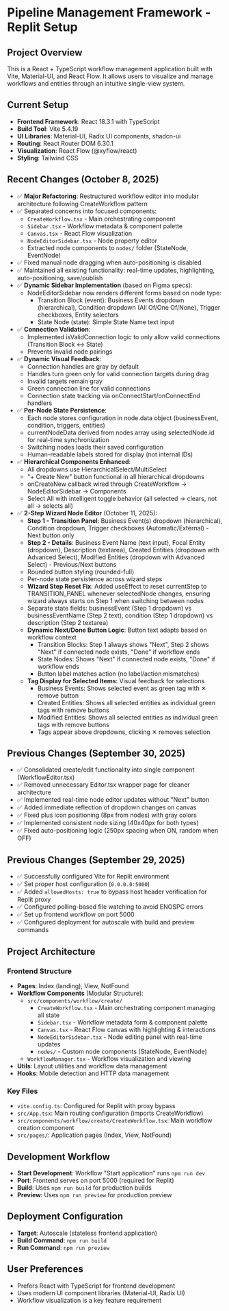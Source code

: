 # Pipeline Management Framework - Replit Setup

## Project Overview
This is a React + TypeScript workflow management application built with Vite, Material-UI, and React Flow. It allows users to visualize and manage workflows and entities through an intuitive single-view system.

## Current Setup
- **Frontend Framework**: React 18.3.1 with TypeScript
- **Build Tool**: Vite 5.4.19
- **UI Libraries**: Material-UI, Radix UI components, shadcn-ui
- **Routing**: React Router DOM 6.30.1
- **Visualization**: React Flow (@xyflow/react)
- **Styling**: Tailwind CSS

## Recent Changes (October 8, 2025)
- ✅ **Major Refactoring**: Restructured workflow editor into modular architecture following CreateWorkflow pattern
- ✅ Separated concerns into focused components:
  - `CreateWorkflow.tsx` - Main orchestrating component
  - `Sidebar.tsx` - Workflow metadata & component palette
  - `Canvas.tsx` - React Flow visualization
  - `NodeEditorSidebar.tsx` - Node property editor
  - Extracted node components to `nodes/` folder (StateNode, EventNode)
- ✅ Fixed manual node dragging when auto-positioning is disabled
- ✅ Maintained all existing functionality: real-time updates, highlighting, auto-positioning, save/publish
- ✅ **Dynamic Sidebar Implementation** (based on Figma specs):
  - NodeEditorSidebar now renders different forms based on node type:
    - Transition Block (event): Business Events dropdown (hierarchical), Condition dropdown (All Of/One Of/None), Trigger checkboxes, Entity selectors
    - State Node (state): Simple State Name text input
- ✅ **Connection Validation**:
  - Implemented isValidConnection logic to only allow valid connections (Transition Block ↔ State)
  - Prevents invalid node pairings
- ✅ **Dynamic Visual Feedback**:
  - Connection handles are gray by default
  - Handles turn green only for valid connection targets during drag
  - Invalid targets remain gray
  - Green connection line for valid connections
  - Connection state tracking via onConnectStart/onConnectEnd handlers
- ✅ **Per-Node State Persistence**:
  - Each node stores configuration in node.data object (businessEvent, condition, triggers, entities)
  - currentNodeData derived from nodes array using selectedNode.id for real-time synchronization
  - Switching nodes loads their saved configuration
  - Human-readable labels stored for display (not internal IDs)
- ✅ **Hierarchical Components Enhanced**:
  - All dropdowns use HierarchicalSelect/MultiSelect
  - "+ Create New" button functional in all hierarchical dropdowns
  - onCreateNew callback wired through CreateWorkflow → NodeEditorSidebar → Components
  - Select All with intelligent toggle behavior (all selected → clears, not all → selects all)
- ✅ **2-Step Wizard Node Editor** (October 11, 2025):
  - **Step 1 - Transition Panel**: Business Event(s) dropdown (hierarchical), Condition dropdown, Trigger checkboxes (Automatic/External) - Next button only
  - **Step 2 - Details**: Business Event Name (text input), Focal Entity (dropdown), Description (textarea), Created Entities (dropdown with Advanced Select), Modified Entities (dropdown with Advanced Select) - Previous/Next buttons
  - Rounded button styling (rounded-full)
  - Per-node state persistence across wizard steps
  - **Wizard Step Reset Fix**: Added useEffect to reset currentStep to TRANSITION_PANEL whenever selectedNode changes, ensuring wizard always starts on Step 1 when switching between nodes
  - Separate state fields: businessEvent (Step 1 dropdown) vs businessEventName (Step 2 text), condition (Step 1 dropdown) vs description (Step 2 textarea)
  - **Dynamic Next/Done Button Logic**: Button text adapts based on workflow context
    - Transition Blocks: Step 1 always shows "Next", Step 2 shows "Next" if connected node exists, "Done" if workflow ends
    - State Nodes: Shows "Next" if connected node exists, "Done" if workflow ends
    - Button label matches action (no label/action mismatches)
  - **Tag Display for Selected Items**: Visual feedback for selections
    - Business Events: Shows selected event as green tag with ✕ remove button
    - Created Entities: Shows all selected entities as individual green tags with remove buttons
    - Modified Entities: Shows all selected entities as individual green tags with remove buttons
    - Tags appear above dropdowns, clicking ✕ removes selection

## Previous Changes (September 30, 2025)
- ✅ Consolidated create/edit functionality into single component (WorkflowEditor.tsx)
- ✅ Removed unnecessary Editor.tsx wrapper page for cleaner architecture
- ✅ Implemented real-time node editor updates without "Next" button
- ✅ Added immediate reflection of dropdown changes on canvas
- ✅ Fixed plus icon positioning (8px from nodes) with gray colors
- ✅ Implemented consistent node sizing (40x40px for both types)
- ✅ Fixed auto-positioning logic (250px spacing when ON, random when OFF)

## Previous Changes (September 29, 2025)
- ✅ Successfully configured Vite for Replit environment
- ✅ Set proper host configuration (`0.0.0.0:5000`)
- ✅ Added `allowedHosts: true` to bypass host header verification for Replit proxy
- ✅ Configured polling-based file watching to avoid ENOSPC errors
- ✅ Set up frontend workflow on port 5000
- ✅ Configured deployment for autoscale with build and preview commands

## Project Architecture
### Frontend Structure
- **Pages**: Index (landing), View, NotFound
- **Workflow Components** (Modular Structure):
  - `src/components/workflow/create/`
    - `CreateWorkflow.tsx` - Main orchestrating component managing all state
    - `Sidebar.tsx` - Workflow metadata form & component palette
    - `Canvas.tsx` - React Flow canvas with highlighting & interactions
    - `NodeEditorSidebar.tsx` - Node editing panel with real-time updates
    - `nodes/` - Custom node components (StateNode, EventNode)
  - `WorkflowManager.tsx` - Workflow visualization and viewing
- **Utils**: Layout utilities and workflow data management
- **Hooks**: Mobile detection and HTTP data management

### Key Files
- `vite.config.ts`: Configured for Replit with proxy bypass
- `src/App.tsx`: Main routing configuration (imports CreateWorkflow)
- `src/components/workflow/create/CreateWorkflow.tsx`: Main workflow creation component
- `src/pages/`: Application pages (Index, View, NotFound)

## Development Workflow
- **Start Development**: Workflow "Start application" runs `npm run dev`
- **Port**: Frontend serves on port 5000 (required for Replit)
- **Build**: Uses `npm run build` for production builds
- **Preview**: Uses `npm run preview` for production preview

## Deployment Configuration
- **Target**: Autoscale (stateless frontend application)
- **Build Command**: `npm run build`
- **Run Command**: `npm run preview`

## User Preferences
- Prefers React with TypeScript for frontend development
- Uses modern UI component libraries (Material-UI, Radix UI)
- Workflow visualization is a key feature requirement